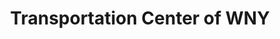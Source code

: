 ---
title: "Transportation Center of WNY"
url: /niagara-falls/transportation-center-of-wny/
shop: Autohaus
---